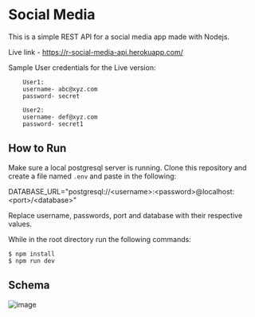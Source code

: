 # Social Media

This is a simple REST API for a social media app made with Nodejs.

Live link - https://r-social-media-api.herokuapp.com/

Sample User credentials for the Live version:

		User1:
		username- abc@xyz.com
		password- secret

		User2:
		username- def@xyz.com
		password- secret1

## How to Run

Make sure a local postgresql server is running.
Clone this repository and create a file named `.env` and paste in the following:

  DATABASE_URL="postgresql://\<username>:\<password>@localhost:\<port>/\<database>"

Replace username, passwords, port and database with their respective values.

While in the root directory run the following commands:

    $ npm install
    $ npm run dev


## Schema

![image](https://user-images.githubusercontent.com/44289954/149773396-ae03365f-a513-4bbb-b89c-69e2acb8ba3b.png)
